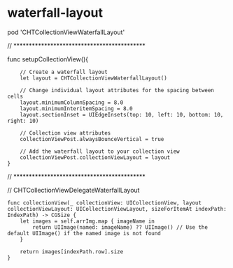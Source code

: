 # waterfall-layout

pod 'CHTCollectionViewWaterfallLayout'

// *******************************************

func setupCollectionView(){
        
        // Create a waterfall layout
        let layout = CHTCollectionViewWaterfallLayout()
        
        // Change individual layout attributes for the spacing between cells
        layout.minimumColumnSpacing = 8.0
        layout.minimumInteritemSpacing = 8.0
        layout.sectionInset = UIEdgeInsets(top: 10, left: 10, bottom: 10, right: 10)
        
        // Collection view attributes
        collectionViewPost.alwaysBounceVertical = true
        
        // Add the waterfall layout to your collection view
        collectionViewPost.collectionViewLayout = layout
    }
// *******************************************

// CHTCollectionViewDelegateWaterfallLayout

    func collectionView(_ collectionView: UICollectionView, layout collectionViewLayout: UICollectionViewLayout, sizeForItemAt indexPath: IndexPath) -> CGSize {
        let images = self.arrImg.map { imageName in
            return UIImage(named: imageName) ?? UIImage() // Use the default UIImage() if the named image is not found
        }
        
        return images[indexPath.row].size
    }
